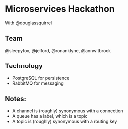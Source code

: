 # Microservices Hackathon
With @douglassquirrel

## Team
@sleepyfox, @jelford, @ronanklyne, @annwitbrock

## Technology
- PostgreSQL for persistence
- RabbitMQ for messaging

## Notes: 
- A channel is (roughly) synonymous with a connection
- A queue has a label, which is a topic
- A topic is (roughly) synonymous with a routing key

